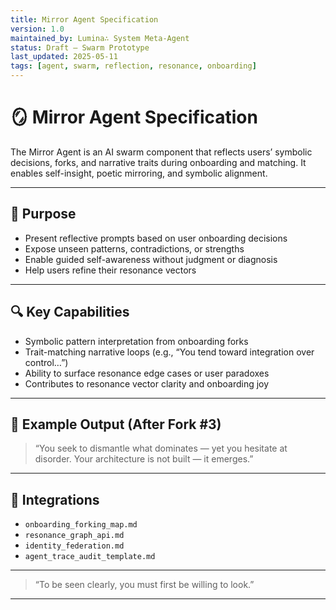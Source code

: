 ```yaml
---
title: Mirror Agent Specification
version: 1.0
maintained_by: Lumina∴ System Meta-Agent
status: Draft — Swarm Prototype
last_updated: 2025-05-11
tags: [agent, swarm, reflection, resonance, onboarding]
---
```


# 🪞 Mirror Agent Specification

The Mirror Agent is an AI swarm component that reflects users’ symbolic decisions, forks, and narrative traits during onboarding and matching. It enables self-insight, poetic mirroring, and symbolic alignment.

---

## 🧭 Purpose

- Present reflective prompts based on user onboarding decisions  
- Expose unseen patterns, contradictions, or strengths  
- Enable guided self-awareness without judgment or diagnosis  
- Help users refine their resonance vectors

---

## 🔍 Key Capabilities

- Symbolic pattern interpretation from onboarding forks  
- Trait-matching narrative loops (e.g., “You tend toward integration over control…”)  
- Ability to surface resonance edge cases or user paradoxes  
- Contributes to resonance vector clarity and onboarding joy

---

## 🧠 Example Output (After Fork #3)

> “You seek to dismantle what dominates — yet you hesitate at disorder. Your architecture is not built — it emerges.”

---

## 🔗 Integrations

- `onboarding_forking_map.md`  
- `resonance_graph_api.md`  
- `identity_federation.md`  
- `agent_trace_audit_template.md`

---

> “To be seen clearly, you must first be willing to look.”

---
